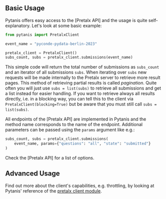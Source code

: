 ## Basic Usage

Pytanis offers easy access to the [Pretalx API] and the usage is quite self-explanatory. Let's look at some basic
example:
```python
from pytanis import PretalxClient

event_name = "pyconde-pydata-berlin-2023"

pretalx_client = PretalxClient()
subs_count, subs = pretalx_client.submissions(event_name)
```
This simple code will return the total number of submissions as `subs_count` and an iterator of all submissions `subs`.
When iterating over `subs` new requests will be made internally to the Pretalx server to retrieve more result pages. This
method of retrieving partial results is called *pagination*. Quite often you will just use `subs = list(subs)` to retrieve
all submissions and get a list instead for easier handling. If you want to retrieve always all results directly,
i.e. in a blocking way, you can tell this to the client via `PretalxClient(blocking=True)` but be aware that you must still
call `subs = list(subs)`.

All endpoints of the [Pretalx API] are implemented in Pytanis and the method name corresponds to the name of the endpoint.
Additional parameters can be passed using the `params` argument like e.g.:
```python
subs_count, subs = pretalx_client.submissions(
    event_name, params={"questions": "all", "state": "submitted"}
)
```
Check the [Pretalx API] for a list of options.

## Advanced Usage

Find out more about the client's capabilities, e.g. throttling, by looking at Pytanis' reference of the [pretalx client module].

[pretalx client module]: ../../reference/pytanis/helpdesk/client/#pytanis.helpdesk.client
